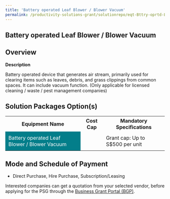 ```yaml
---
title: 'Battery operated Leaf Blower / Blower Vacuum'
permalink: /productivity-solutions-grant/solutionrepo/eqt-Bttry-oprtd-Lf-Blowr-Blowr-Vcuum-Clnng
---
```


## Battery operated Leaf Blower / Blower Vacuum

## Overview

**Description**

Battery operated device that generates air stream, primarily used for clearing items such as leaves, debris, and grass clippings from common spaces. It can include vacuum function.
(Only applicable for licensed cleaning / waste / pest management companies)

## Solution Packages Option(s)

<table>
<tr>
<th><b>Equipment Name</b></th>
<th><b>Cost Cap</b></th>
<th><b>Mandatory Specifications</b></th>
</tr>
<tr>
<td style='padding: 10px; background-color: #037E8A; color: #FFFFFF;'>Battery operated Leaf Blower / Blower Vacuum</td>
<td style='padding: 10px;'></td>
<td style='padding: 10px;'>Grant cap: Up to S$500 per unit</td>
</tr>
</table>

## Mode and Schedule of Payment

 - Direct Purchase, Hire Purchase, Subscription/Leasing

Interested companies can get a quotation from your selected vendor, before applying for the PSG through the <a href='https://www.businessgrants.gov.sg/' target='_blank' rel='noopener'>Business Grant Portal (BGP)</a>.

<script src="/jquery/resize-tables.js"></script>
